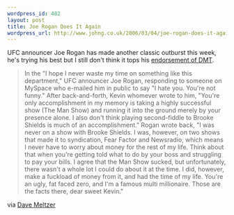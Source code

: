 ```yaml
--- 
wordpress_id: 482
layout: post
title: Joe Rogan Does It Again
wordpress_url: http://www.johng.co.uk/2006/03/04/joe-rogan-does-it-again/
---
```

UFC announcer Joe Rogan has made another classic outburst this week, he's trying his best but I still don't think it tops his [endorsement of DMT](http://www.boingboing.net/2006/01/18/joe_rogan_rants_on_t.html).

> In the "I hope I never waste my time on something like this department," UFC announcer Joe Rogan, responding to someone on MySpace who e-mailed him in public to say "I hate you. You're not funny." After back-and-forth, Kevin whomever wrote to him, "You're only accomplishment in my memory is taking a highly successful show (The Man Show) and running it into the ground merely by your presence alone. I also don't think playing second-fiddle to Brooke Shields is much of an accomplishment." Rogan wrote back, "I was never on a show with Brooke Shields. I was, however, on two shows that made it to syndication, Fear Factor and Newsradio, which means I never have to worry about money for the rest of my life. Think about that when you're getting told what to do by your boss and struggling to pay your bills. I agree that the Man Show sucked, but unfortunately, there wasn't a whole lot I could do about it at the time. I did, however, make a fuckload of money from it, and had the time of my life. You're an ugly, fat faced zero, and I'm a famous multi millionaire. Those are the facts there, dear sweet Kevin."

via [Dave Meltzer](http://www.wrestlingobserver.com/wo/news/headlines/default.asp?aID=15662)
